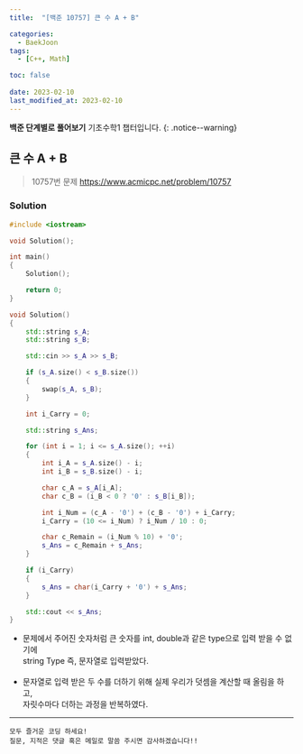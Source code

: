 ```yaml
---
title:  "[백준 10757] 큰 수 A + B"

categories:
  - BaekJoon
tags:
  - [C++, Math]

toc: false
 
date: 2023-02-10
last_modified_at: 2023-02-10
---
```


**백준 단계별로 풀어보기** 기초수학1 챕터입니다.
{: .notice--warning}


## 큰 수 A + B

> 10757번 문제 <https://www.acmicpc.net/problem/10757>

### Solution
```cpp
#include <iostream>

void Solution();

int main()
{
	Solution();

	return 0;
}

void Solution()
{
	std::string s_A;
	std::string s_B;

	std::cin >> s_A >> s_B;

	if (s_A.size() < s_B.size())
	{
		swap(s_A, s_B);
	}

	int i_Carry = 0;

	std::string s_Ans;

	for (int i = 1; i <= s_A.size(); ++i)
	{
		int i_A = s_A.size() - i;
		int i_B = s_B.size() - i;

		char c_A = s_A[i_A];
		char c_B = (i_B < 0 ? '0' : s_B[i_B]);

		int i_Num = (c_A - '0') + (c_B - '0') + i_Carry;
		i_Carry = (10 <= i_Num) ? i_Num / 10 : 0;

		char c_Remain = (i_Num % 10) + '0';
		s_Ans = c_Remain + s_Ans;
	}

	if (i_Carry)
	{
		s_Ans = char(i_Carry + '0') + s_Ans;
	}

	std::cout << s_Ans;
}
```

- 문제에서 주어진 숫자처럼 큰 숫자를 int, double과 같은 type으로 입력 받을 수 없기에  
  string Type 즉, 문자열로 입력받았다.  
  <br>
- 문자열로 입력 받은 두 수를 더하기 위해 실제 우리가 덧셈을 계산할 때 올림을 하고,  
  자릿수마다 더하는 과정을 반복하였다.


***

    모두 즐거운 코딩 하세요!
    질문, 지적은 댓글 혹은 메일로 말씀 주시면 감사하겠습니다!!
    